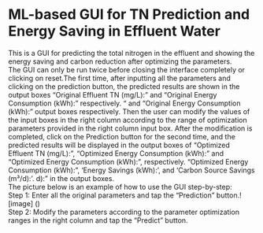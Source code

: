 ML-based GUI for TN Prediction and Energy Saving in Effluent Water
===
This is a GUI for predicting the total nitrogen in the effluent and showing the energy saving and carbon reduction after optimizing the parameters.<br>The GUI can only be run twice before closing the interface completely or clicking on reset.The first time, after inputting all the parameters and clicking on the prediction button, the predicted results are shown in the output boxes “Original Effluent TN (mg/L):” and “Original Energy Consumption (kWh):” respectively. “ and “Original Energy Consumption (kWh):” output boxes respectively. Then the user can modify the values of the input boxes in the right column according to the range of optimization parameters provided in the right column input box. After the modification is completed, click on the Prediction button for the second time, and the predicted results will be displayed in the output boxes of “Optimized Effluent TN (mg/L):”, “Optimized Energy Consumption (kWh):” and “Optimized Energy Consumption (kWh):”, respectively. “Optimized Energy Consumption (kWh):”, ‘Energy Savings (kWh):’, and ‘Carbon Source Savings (m³/d):’. d):” in the output boxes.
<br> The picture below is an example of how to use the GUI step-by-step:<br> Step 1: Enter all the original parameters and tap the “Prediction” button.![image] () <br> Step 2: Modify the parameters according to the parameter optimization ranges in the right column and tap the “Predict” button.
